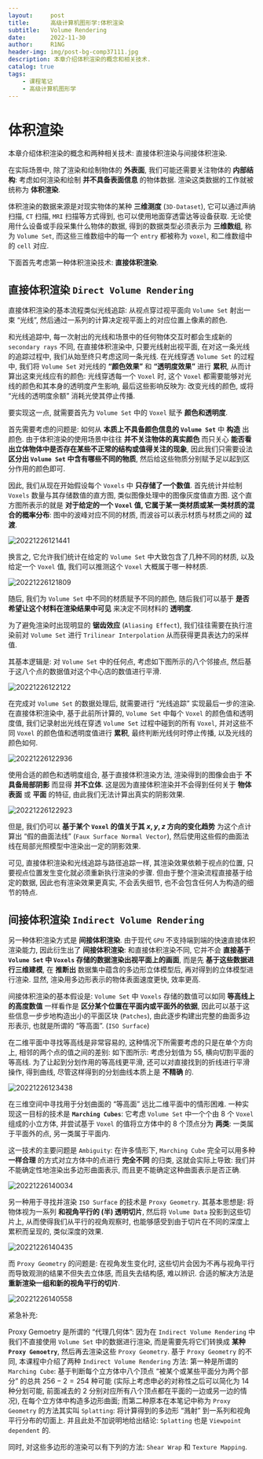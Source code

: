 ```yaml
---
layout:     post
title:      高级计算机图形学:体积渲染
subtitle:   Volume Rendering
date:       2022-11-30
author:     R1NG
header-img: img/post-bg-comp37111.jpg
description: 本章介绍体积渲染的概念和相关技术.
catalog: true
tags:
    - 课程笔记
    - 高级计算机图形学
---
```


# 体积渲染

本章介绍体积渲染的概念和两种相关技术: 直接体积渲染与间接体积渲染.

在实际场景中, 除了渲染和绘制物体的 **外表面**, 我们可能还需要关注物体的 **内部结构**: 考虑如何渲染和绘制 **并不具备表面信息** 的物体数据. 渲染这类数据的工作就被统称为 **体积渲染**.

体积渲染的数据来源是对现实物体的某种 **三维测度** (`3D-Dataset`), 它可以通过声纳扫描, `CT` 扫描, `MRI` 扫描等方式得到, 也可以使用地面穿透雷达等设备获取. 无论使用什么设备或手段采集什么物体的数据, 得到的数据类型必须表示为 **三维数组**, 称为 `Volume Set`, 而这些三维数组中的每一个 `entry` 都被称为 `voxel`, 和二维数组中的 `cell` 对应.

下面首先考虑第一种体积渲染技术: **直接体积渲染**.

## 直接体积渲染 `Direct Volume Rendering`

直接体积渲染的基本流程类似光线追踪: 从视点穿过视平面向 `Volume Set` 射出一束 “光线”, 然后通过一系列的计算决定视平面上的对应位置上像素的颜色.

和光线追踪中, 每一次射出的光线和场景中的任何物体交互时都会生成新的 `secondary rays` 不同, 在直接体积渲染中, 只要光线射出视平面, 在对这一条光线的追踪过程中, 我们从始至终只考虑这同一条光线. 在光线穿透 `Volume Set` 的过程中, 我们将 `Volume Set` 对光线的 **“颜色效果”** 和 **“透明度效果”** 进行 **累积**, 从而计算出这束光线应有的颜色: 光线穿透每一个 `Voxel` 时, 这个 `Voxel` 都需要能够对光线的颜色和其本身的透明度产生影响, 最后这些影响反映为: 改变光线的颜色, 或将 “光线的透明度余额” 消耗光使其停止传播. 

要实现这一点, 就需要首先为 `Volume Set` 中的 `Voxel` 赋予 **颜色和透明度**.

首先需要考虑的问题是: 如何从 **本质上不具备颜色信息的 `Volume Set`** 中 **构造** 出颜色. 由于体积渲染的使用场景中往往 **并不关注物体的真实颜色** 而只关心 **能否看出立体物体中是否存在某些不正常的结构或值得关注的现象**, 因此我们只需要设法 **区分出 `Volume Set` 中含有哪些不同的物质**, 然后给这些物质分别赋予足以起到区分作用的颜色即可.

因此, 我们从现在开始假设每个 `Voxels` 中 **只存储了一个数值**. 首先统计并绘制 `Voxels` 数量与其存储数值的直方图, 类似图像处理中的图像灰度值直方图. 这个直方图所表示的就是 **对于给定的一个 `Voxel` 值, 它属于某一类材质或某一类材质的混合的概率分布**: 图中的波峰对应不同的材质, 而波谷可以表示材质与材质之间的 **过渡**.

![20221226121441](https://cdn.jsdelivr.net/gh/KirisameR/KirisameR.github.io/img/blogpost_images/20221226121441.png)


换言之, 它允许我们统计在给定的 `Volume Set` 中大致包含了几种不同的材质, 以及给定一个 `Voxel` 值, 我们可以推测这个 `Voxel` 大概属于哪一种材质. 

![20221226121809](https://cdn.jsdelivr.net/gh/KirisameR/KirisameR.github.io/img/blogpost_images/20221226121809.png)


随后, 我们为 `Volume Set` 中不同的材质赋予不同的颜色, 随后我们可以基于 **是否希望让这个材料在渲染结果中可见** 来决定不同材料的 **透明度**. 

为了避免渲染时出现明显的 **锯齿效应** (`Aliasing Effect`), 我们往往需要在执行渲染前对 `Volume Set` 进行 `Trilinear Interpolation` 从而获得更具表达力的采样值.

其基本逻辑是: 对 `Volume Set` 中的任何点, 考虑如下图所示的八个邻接点, 然后基于这八个点的数据值对这个中心店的数值进行平滑.

![20221226122122](https://cdn.jsdelivr.net/gh/KirisameR/KirisameR.github.io/img/blogpost_images/20221226122122.png)

在完成对 `Volume Set` 的数据处理后, 就需要进行 “光线追踪” 实现最后一步的渲染. 在直接体积渲染中, 基于此前所计算的, `Volume Set` 中每个 `Voxel` 的颜色值和透明度值, 我们记录射出光线在穿透 `Volume Set` 过程中碰到的所有 `Voxel`, 并对这些不同 `Voxel` 的颜色值和透明度值进行 **累积**, 最终判断光线何时停止传播, 以及光线的颜色如何. 

![20221226122936](https://cdn.jsdelivr.net/gh/KirisameR/KirisameR.github.io/img/blogpost_images/20221226122936.png)

使用合适的颜色和透明度组合, 基于直接体积渲染方法, 渲染得到的图像会由于 **不具备局部阴影** 而显得 **并不立体**. 这是因为直接体积渲染并不会得到任何关于 **物体表面** 或 **平面** 的特征, 由此我们无法计算出真实的阴影效果. 

![20221226122923](https://cdn.jsdelivr.net/gh/KirisameR/KirisameR.github.io/img/blogpost_images/20221226122923.png)

但是, 我们仍可以 **基于某个 `Voxel` 的值关于其 $x, y, z$ 方向的变化趋势** 为这个点计算出 “假的曲面法线” (`Faux Surface Normal Vector`), 然后使用这些假的曲面法线在局部光照模型中渲染出一定的阴影效果.

可见, 直接体积渲染和光线追踪与路径追踪一样, 其渲染效果依赖于视点的位置, 只要视点位置发生变化就必须重新执行渲染的步骤. 但由于整个渲染流程直接基于给定的数据, 因此也有渲染效果更真实, 不会丢失细节, 也不会包含任何人为构造的细节的特点.


## 间接体积渲染 `Indirect Volume Rendering`

另一种体积渲染方式是 **间接体积渲染**. 由于现代 `GPU` 不支持端到端的快速直接体积渲染能力, 因此衍生出了 **间接体积渲染**: 和直接体积渲染不同, 它并不会 **直接基于 `Volume Set` 中 `Voxels` 存储的数据渲染出视平面上的画面**, 而是先 **基于这些数据进行三维建模**, 在 **推断出** 数据集中蕴含的多边形立体模型后, 再对得到的立体模型进行渲染. 显然, 渲染用多边形表示的物体表面速度更快, 效率更高.

间接体积渲染的基本假设是: `Volume Set` 中 `Voxels` 存储的数值可以如同 **等高线上的高度数值** 一样看作是 **区分某个位置在平面内或平面外的依据**, 因此可以基于这些信息一步步地构造出小的平面区块 (`Patches`), 由此逐步构建出完整的曲面多边形表示, 也就是所谓的 “等高面”. (`ISO Surface`)

在二维平面中寻找等高线是非常容易的, 这种情况下所需要考虑的只是在单个方向上, 相邻的两个点的值之间的差别: 如下图所示: 考虑分划值为 $55$, 横向切割平面的等高线. 为了让起到分划作用的等高线更平滑, 还可以对直接找到的折线进行平滑操作, 得到曲线, 尽管这样得到的分划曲线本质上是 **不精确** 的.

![20221226123438](https://cdn.jsdelivr.net/gh/KirisameR/KirisameR.github.io/img/blogpost_images/20221226123438.png)

在三维空间中寻找用于分划曲面的 “等高面” 远比二维平面中的情形困难. 一种实现这一目标的技术是 **`Marching Cubes`**: 它考虑 `Volume Set` 中一个个由 $8$ 个 `Voxel` 组成的小立方体, 并尝试基于 `Voxel` 的值将立方体中的 $8$ 个顶点分为 **两类**: 一类属于平面外的点, 另一类属于平面内. 

这一技术的主要问题是 `Ambiguity`: 在许多情形下, `Marching Cube` 完全可以用多种 **一样合理** 的方式对立方体中的点进行 **完全不同** 的归类, 这就会实际上导致: 我们并不能确定性地渲染出多边形曲面表示, 而且更不能确定这种曲面表示是否正确. 

![20221226140034](https://cdn.jsdelivr.net/gh/KirisameR/KirisameR.github.io/img/blogpost_images/20221226140034.png)

另一种用于寻找并渲染 `ISO Surface` 的技术是 `Proxy Geometry`. 其基本思想是: 将物体视为一系列 **和视角平行的 (半) 透明切片**, 然后将 `Volume Data` 投影到这些切片上, 从而使得我们从平行的视角观察时, 也能够感受到由于切片在不同的深度上累积而呈现的, 类似深度的效果. 

![20221226140435](https://cdn.jsdelivr.net/gh/KirisameR/KirisameR.github.io/img/blogpost_images/20221226140435.png)

而 `Proxy Geometry` 的问题是: 在视角发生变化时, 这些切片会因为不再与视角平行而导致观测的结果不但失去立体感, 而且失去结构感, 难以辨识. 合适的解决方法是 **重新渲染一组和新的视角平行的切片**.

![20221226140558](https://cdn.jsdelivr.net/gh/KirisameR/KirisameR.github.io/img/blogpost_images/20221226140558.png)

紧急补充:

Proxy Gemoetry 是所谓的 “代理几何体”: 因为在 `Indirect Volume Rendering` 中我们不直接使用 `Volume Set` 中的数据进行渲染, 而是需要先将它们转换成 **某种 `Proxy Gemoetry`**, 然后再去渲染这些 `Proxy Geometry`. 基于 `Proxy Geometry` 的不同, 本课程中介绍了两种 `Indirect Volume Rendering` 方法: 第一种是所谓的 `Marching Cube`: 基于判断每个立方体中八个顶点 “被某个或某些平面分为两个部分” 的总共 $256-2 = 254$ 种可能 (实际上考虑申必的对称性之后可以简化为 $14$ 种分划可能, 前面减去的 $2$ 分别对应所有八个顶点都在平面的一边或另一边的情况), 在每个立方体中构造多边形曲面; 而第二种原本在本笔记中称为 `Proxy Geometry` 的方法其实叫 `Splatting`: 将计算得到的多边形 “溅射” 到一系列和视角平行分布的切面上. 并且此处不加说明地给出结论: `Splatting` 也是 `Viewpoint dependent` 的.

同时, 对这些多边形的渲染可以有下列的方法: `Shear Wrap` 和 `Texture Mapping`.

